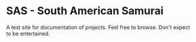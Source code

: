 SAS - South American Samurai
===

A test site for documentation of projects. Feel free to browse. Don't expect to be entertained.
